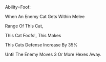 Ability=Foof:

When An Enemy Cat Gets Within Melee

Range Of This Cat,

This Cat Foofs!, This Makes

This Cats Defense Increase By 35%

Until The Enemy Moves 3 Or More Hexes Away.

